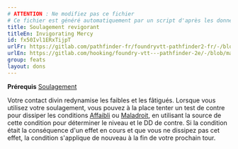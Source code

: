 ```yaml
---
# ATTENTION : Ne modifiez pas ce fichier
# Ce fichier est généré automatiquement par un script d'après les données du module Foundry VTT officiel et de sa traduction
title: Soulagement revigorant
titleEn: Invigorating Mercy
id: fx50Ivl1ERxTijpT
urlFr: https://gitlab.com/pathfinder-fr/foundryvtt-pathfinder2-fr/-/blob/master/data/feats/fx50Ivl1ERxTijpT.htm
urlEn: https://gitlab.com/hooking/foundry-vtt---pathfinder-2e/-/blob/master/packs/data/feats.db/invigorating-mercy.json
group: feats
layout: dons
---
```

**Prérequis** [Soulagement](soulagement.md)

Votre contact divin redynamise les faibles et les fâtigués. Lorsque vous utilisez votre soulagement, vous pouvez à la place tenter un test de contre pour dissiper les conditions [Affaibli](../conditions/affaibli.md) ou [Maladroit](../conditions/maladroit.md), en utilisant la source de cette condition pour déterminer le niveau et le DD de contre. Si la condition était la conséquence d'un effet en cours et que vous ne dissipez pas cet effet, la condition s'applique de nouveau à la fin de votre prochain tour.


